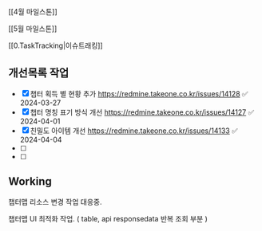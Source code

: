 

[[4월 마일스톤]]

[[5월 마일스톤]]


[[0.TaskTracking|이슈트래킹]] 


## 개선목록 작업
- [x] 챕터 획득 별 현황 추가 https://redmine.takeone.co.kr/issues/14128 ✅ 2024-03-27
- [x] 챕터 명칭 표기 방식 개선 https://redmine.takeone.co.kr/issues/14127 ✅ 2024-04-01
- [x] 친밀도 아이템 개선 https://redmine.takeone.co.kr/issues/14133 ✅ 2024-04-04
- [ ] 
- [ ] 




## Working

챕터맵 리소스 변경 작업 대응중.

챕터맵 UI 최적화 작업. ( table, api responsedata 반복 조회 부분 )

